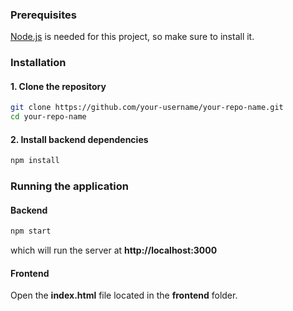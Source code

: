 ### Prerequisites
[Node.js](https://nodejs.org/) is needed for this project, so make sure to install it.

### Installation

#### 1. Clone the repository
```bash
git clone https://github.com/your-username/your-repo-name.git
cd your-repo-name
```

#### 2. Install backend dependencies
```bash
npm install
```

### Running the application

#### Backend
```bash
npm start
```
which will run the server at **http://localhost:3000**

#### Frontend
Open the **index.html** file located in the **frontend** folder.